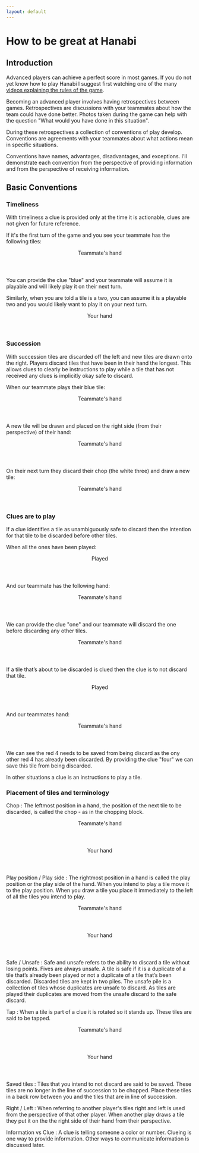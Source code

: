 ```yaml
---
layout: default
---
```


How to be great at Hanabi
=========================

## Introduction

Advanced players can achieve a perfect score in most games. If you do not yet know how to play Hanabi I suggest first watching one of the many [videos explaining the rules of the game](https://www.youtube.com/results?search_query=how+to+play+hanabi).

Becoming an advanced player involves having retrospectives between games. Retrospectives are discussions with your teammates about how the team could have done better. Photos taken during the game can help with the question "What would you have done in this situation".

During these retrospectives a collection of conventions of play develop. Conventions are agreements with your teammates about what actions mean in specific situations.

Conventions have names, advantages, disadvantages, and exceptions. I’ll demonstrate each convention from the perspective of providing information and from the perspective of receiving information.

## Basic Conventions

### Timeliness

With timeliness a clue is provided only at the time it is actionable, clues are not given for future reference.

If it's the first turn of the game and you see your teammate has the following tiles:

<hand>
  <header>Teammate's hand</header>
  <tiles>
    <tile color="yellow" rank="2"></tile>
    <tile color="green" rank="2"></tile>
    <tile color="red" rank="4"></tile>
    <tile color="blue" rank="1"><highlighted></highlighted></tile>
    <tile color="white" rank="3"></tile>
  </tiles>
</hand>

You can provide the clue "blue" and your teammate will assume it is playable and will likely play it on their next turn.

Similarly, when you are told a tile is a two, you can assume it is a playable two and you would likely want to play it on your next turn.

<hand>
  <header>Your hand</header>
  <tiles>
    <tile hidden></tile>
    <tile hidden></tile>
    <tile hidden><highlighted></highlighted></tile>
    <tile hidden></tile>
    <tile hidden></tile>
  </tiles>
</hand>

### Succession

With succession tiles are discarded off the left and new tiles are drawn onto the right. Players discard tiles that have been in their hand the longest. This allows clues to clearly be instructions to play while a tile that has not received any clues is implicitly okay safe to discard.

When our teammate plays their blue tile:

<hand>
  <header>Teammate's hand</header>
  <tiles>
    <tile color="yellow" rank="2"></tile>
    <tile color="green" rank="2"></tile>
    <tile color="red" rank="4"></tile>
    <tile color="blue" rank="1"><highlighted></highlighted></tile>
    <tile color="white" rank="3"></tile>
  </tiles>
</hand>

A new tile will be drawn and placed on the right side (from their perspective) of their hand:

<hand>
  <header>Teammate's hand</header>
  <tiles>
    <tile color="rainbow" rank="1"></tile>
    <tile color="yellow" rank="2"></tile>
    <tile color="green" rank="2"></tile>
    <tile color="red" rank="4"></tile>
    <tile color="white" rank="3"></tile>
  </tiles>
</hand>

On their next turn they discard their chop (the white three) and draw a new tile:

<hand>
  <header>Teammate's hand</header>
  <tiles>
    <tile color="rainbow" rank="4"></tile>
    <tile color="rainbow" rank="1"></tile>
    <tile color="yellow" rank="2"></tile>
    <tile color="green" rank="2"></tile>
    <tile color="red" rank="4"></tile>
  </tiles>
</hand>


### Clues are to play

If a clue identifies a tile as unambiguously safe to discard then the intention for that tile to be discarded before other tiles.

When all the ones have been played:

<pile>
  <header>Played</header>
  <tiles>
    <tile color="yellow" rank="1"></tile>
    <tile color="yellow" rank="2"></tile>
    <tile color="yellow" rank="3"></tile>
    <tile color="yellow" rank="4"></tile>
  </tiles>
  <tiles>
    <tile color="blue" rank="1"></tile>
    <tile color="blue" rank="2"></tile>
    <tile color="blue" rank="3"></tile>
  </tiles>
  <tiles>
    <tile color="red" rank="1"></tile>
  </tiles>
  <tiles>
    <tile color="white" rank="1"></tile>
  </tiles>
  <tiles>
    <tile color="rainbow" rank="1"></tile>
  </tiles>
</pile>

And our teammate has the following hand:

<hand>
  <header>Teammate's hand</header>
  <tiles>
    <tile color="rainbow" rank="4"></tile>
    <tile color="rainbow" rank="1"></tile>
    <tile color="yellow" rank="2"></tile>
    <tile color="green" rank="2"></tile>
    <tile color="red" rank="4"></tile>
  </tiles>
</hand>

We can provide the clue "one" and our teammate will discard the one before discarding any other tiles.

<hand>
  <header>Teammate's hand</header>
  <tiles>
    <tile color="rainbow" rank="4"></tile>
    <tile color="rainbow" rank="1"></tile>
    <tile color="yellow" rank="2"></tile>
    <tile color="green" rank="2"></tile>
    <tile color="red" rank="4"></tile>
  </tiles>
</hand>


If a tile that’s about to be discarded is clued then the clue is to not discard that tile.

<pile>
  <header>Played</header>
  <tiles>
    <tile color="yellow" rank="4"></tile>
  </tiles>
  <tiles>
    <tile color="blue" rank="3"></tile>
  </tiles>
  <tiles>
    <tile color="red" rank="1"></tile>
    <tile color="red" rank="4"></tile>
  </tiles>
  <tiles>
    <tile color="white" rank="1"></tile>
  </tiles>
  <tiles>
    <tile color="rainbow" rank="1"></tile>
  </tiles>
</pile>

And our teammates hand:

<hand>
  <header>Teammate's hand</header>
  <tiles>
    <tile color="blue" rank="1"></tile>
    <tile color="red" rank="1"></tile>
    <tile color="yellow" rank="2"></tile>
    <tile color="green" rank="2"></tile>
    <tile color="red" rank="4"></tile>
  </tiles>
</hand>

We can see the red 4 needs to be saved from being discard as the ony other red 4 has already been discarded. By providing the clue "four" we can save this tile from being discarded.

In other situations a clue is an instructions to play a tile.

### Placement of tiles and terminology
Chop
: The leftmost position in a hand, the position of the next tile to be discarded, is called the chop - as in the chopping block.
  
  <hand>
    <header>Teammate's hand</header>
    <tiles>
      <tile color="blue" rank="1"></tile>
      <tile color="red" rank="1"></tile>
      <tile color="yellow" rank="2"></tile>
      <tile color="green" rank="2"></tile>
      <tile color="red" rank="4"><highlighted></highlighted></tile>
    </tiles>
  </hand>
  <hand>
    <header>Your hand</header>
    <tiles>
      <tile hidden><highlighted></highlighted></tile>
      <tile hidden></tile>
      <tile hidden></tile>
      <tile hidden></tile>
      <tile hidden></tile>
    </tiles>
  </hand>

Play position / Play side
: The rightmost position in a hand is called the play position or the play side of the hand. When you intend to play a tile move it to the play position. When you draw a tile you place it immediately to the left of all the tiles you intend to play.
  <hand>
    <header>Teammate's hand</header>
    <tiles>
      <tile color="blue" rank="1"><highlighted></highlighted></tile>
      <tile color="red" rank="1"></tile>
      <tile color="yellow" rank="2"></tile>
      <tile color="green" rank="2"></tile>
      <tile color="red" rank="4"></tile>
    </tiles>
  </hand>
  <hand>
    <header>Your hand</header>
    <tiles>
      <tile hidden></tile>
      <tile hidden></tile>
      <tile hidden></tile>
      <tile hidden></tile>
      <tile hidden><highlighted></highlighted></tile>
    </tiles>
  </hand>

Safe / Unsafe
: Safe and unsafe refers to the ability to discard a tile without losing points. Fives are always unsafe. A tile is safe if it is a duplicate of a tile that’s already been played or not a duplicate of a tile that’s been discarded. Discarded tiles are kept in two piles. The unsafe pile is a collection of tiles whose duplicates are unsafe to discard. As tiles are played their duplicates are moved from the unsafe discard to the safe discard.

Tap
: When a tile is part of a clue it is rotated so it stands up. These tiles are said to be tapped.
  
  <hand>
    <header>Teammate's hand</header>
    <tiles>
      <tile color="blue" rank="1"></tile>
      <tile color="red" rank="1"></tile>
      <tile color="yellow" rank="2" tapped></tile>
      <tile color="green" rank="2" tapped></tile>
      <tile color="red" rank="4"></tile>
    </tiles>
  </hand>
  <hand>
    <header>Your hand</header>
    <tiles>
      <tile hidden></tile>
      <tile hidden tapped></tile>
      <tile hidden></tile>
      <tile hidden></tile>
      <tile hidden><highlighted></highlighted></tile>
    </tiles>
  </hand>



Saved tiles
: Tiles that you intend to not discard are said to be saved. These tiles are no longer in the line of succession to be chopped. Place these tiles in a back row between you and the tiles that are in line of succession.
    
Right / Left
: When referring to another player's tiles right and left is used from the perspective of that other player. When another play draws a tile they put it on the the right side of their hand from their perspective.
    
Information vs Clue
: A clue is telling someone a color or number. Clueing is one way to provide information. Other ways to communicate information is discussed later.
